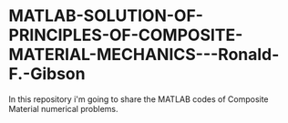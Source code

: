 # MATLAB-SOLUTION-OF-PRINCIPLES-OF-COMPOSITE-MATERIAL-MECHANICS---Ronald-F.-Gibson
In this repository i'm going to share the MATLAB codes of Composite Material numerical problems.
